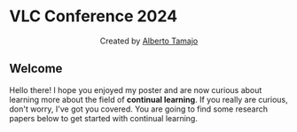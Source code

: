 # VLC Conference 2024
<p align="center">Created by <a href="https://albertotamajo.github.io/" target="_blank">Alberto Tamajo</a></p>

## Welcome
Hello there! I hope you enjoyed my poster and are now curious about learning more about the field of **continual learning**. If you really are curious, don't worry, I've got you covered. You are going to find some research papers below to get started with continual learning.
